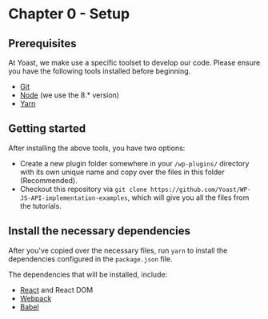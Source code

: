 # Chapter 0 - Setup

## Prerequisites
At Yoast, we make use a specific toolset to develop our code. Please ensure you have the following tools installed before beginning. 

* [Git](https://git-scm.com/)
* [Node](https://nodejs.org/en/) (we use the 8.* version)
* [Yarn](https://yarnpkg.com/en/)

## Getting started

After installing the above tools, you have two options:

* Create a new plugin folder somewhere in your `/wp-plugins/` directory with its own unique name and copy over the files in this folder (Recommended). 
* Checkout this repository via `git clone https://github.com/Yoast/WP-JS-API-implementation-examples`, which will give you all the files from the tutorials.

## Install the necessary dependencies

After you've copied over the necessary files, run `yarn` to install the dependencies configured in the `package.json` file.

The dependencies that will be installed, include:

* [React](https://reactjs.org) and React DOM
* [Webpack](https://webpack.js.org/)
* [Babel](https://babeljs.io/)
